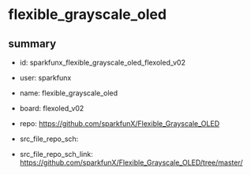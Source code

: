 # flexible_grayscale_oled
 
## summary 
* id: sparkfunx_flexible_grayscale_oled_flexoled_v02
* user: sparkfunx
* name: flexible_grayscale_oled
* board: flexoled_v02
* repo: https://github.com/sparkfunX/Flexible_Grayscale_OLED



* src_file_repo_sch: 
* src_file_repo_sch_link: https://github.com/sparkfunX/Flexible_Grayscale_OLED/tree/master/




